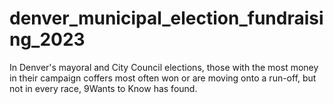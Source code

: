 # denver_municipal_election_fundraising_2023
 In Denver's mayoral and City Council elections, those with the most money in their campaign coffers most often won or are moving onto a run-off, but not in every race, 9Wants to Know has found.
